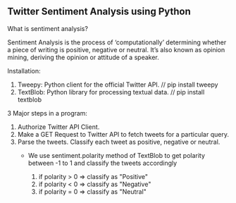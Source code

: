 Twitter Sentiment Analysis using Python
---------------------------------------

What is sentiment analysis?

Sentiment Analysis is the process of ‘computationally’ determining whether a piece of writing is positive, negative or neutral. It’s also known as opinion mining, deriving the opinion or attitude of a speaker.


Installation:

1. Tweepy: Python client for the official Twitter API.
// pip install tweepy
2. TextBlob: Python library for processing textual data.
// pip install textblob

3 Major steps in a program:

1. Authorize Twitter API Client.
2. Make a GET Request to Twitter API to fetch tweets for a particular query.
3. Parse the tweets. Classify each tweet as positive, negative or neutral.
   - We use sentiment.polarity method of TextBlob to get polarity between -1 to 1 and classify the tweets accordingly
   
     1. if polarity > 0 => classify as "Positive"
     2. if polarity < 0 => classify as "Negative"
     3. if polarity = 0 => classify as "Neutral"
